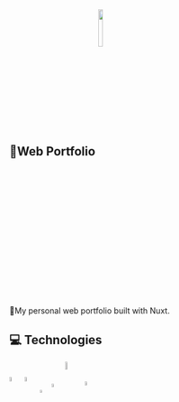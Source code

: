 <h2>
    📁Web Portfolio
    <img width="13%" style="vertical-align:middle" src="https://badgen.net/badge/status/ongoing/red" />
</h2>

📝My personal web portfolio built with Nuxt.

## 💻 Technologies

<p align="left">
    <img width="4.6%" align="center" src="https://www.svgrepo.com/show/452228/html-5.svg">
    <img width="4.6%" align="center" src="https://www.svgrepo.com/show/354431/tailwindcss-icon.svg">
    <img width="3.4%" align="center" src="https://www.svgrepo.com/show/349419/javascript.svg">
    <img width="4%" align="center" src="https://www.svgrepo.com/show/354528/vue.svg">
    <img width="6%" align="center" src="https://nuxt.com/assets/design-kit/icon-green.svg">
    <img width="4.2%" align="center" src="https://www.svgrepo.com/show/452129/vs-code.svg">
</p>
